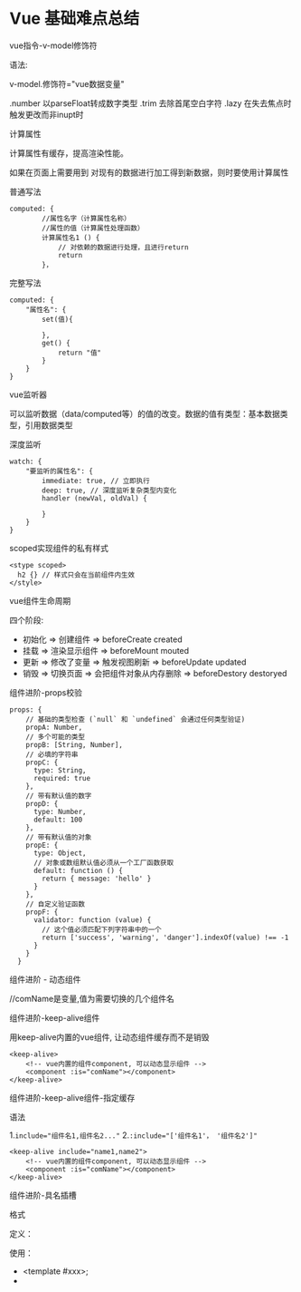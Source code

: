# Vue 基础难点总结

vue指令-v-model修饰符

语法:

v-model.修饰符="vue数据变量"

.number   以parseFloat转成数字类型
.trim     去除首尾空白字符
.lazy     在失去焦点时触发更改而非inupt时


计算属性

计算属性有缓存，提高渲染性能。

如果在页面上需要用到 对现有的数据进行加工得到新数据，则时要使用计算属性

普通写法

```
computed: {
        //属性名字（计算属性名称）
        //属性的值（计算属性处理函数）
        计算属性名1 () {
            // 对依赖的数据进行处理，且进行return
            return 
        }，
```

完整写法

```
computed: {
    "属性名": {
        set(值){
            
        },
        get() {
            return "值"
        }
    }
}
```

vue监听器

可以监听数据（data/computed等）的值的改变。数据的值有类型：基本数据类型，引用数据类型

深度监听

```
watch: {
    "要监听的属性名": {
        immediate: true, // 立即执行
        deep: true, // 深度监听复杂类型内变化
        handler (newVal, oldVal) {
            
        }
    }
}
```

scoped实现组件的私有样式

```
<stype scoped>
  h2 {} // 样式只会在当前组件内生效
</style>
```

vue组件生命周期

四个阶段:

- 初始化 => 创建组件   => beforeCreate created
- 挂载 => 渲染显示组件 =>  beforeMount mouted
- 更新 => 修改了变量 => 触发视图刷新 => beforeUpdate updated
- 销毁 => 切换页面 => 会把组件对象从内存删除 => beforeDestory destoryed


组件进阶-props校验

```
props: {
    // 基础的类型检查 (`null` 和 `undefined` 会通过任何类型验证)
    propA: Number,
    // 多个可能的类型
    propB: [String, Number],
    // 必填的字符串
    propC: {
      type: String,
      required: true
    },
    // 带有默认值的数字
    propD: {
      type: Number,
      default: 100
    },
    // 带有默认值的对象
    propE: {
      type: Object,
      // 对象或数组默认值必须从一个工厂函数获取
      default: function () {
        return { message: 'hello' }
      }
    },
    // 自定义验证函数
    propF: {
      validator: function (value) {
        // 这个值必须匹配下列字符串中的一个
        return ['success', 'warning', 'danger'].indexOf(value) !== -1
      }
    }
  }
```

组件进阶 - 动态组件

<component :is="comName"></component> //comName是变量,值为需要切换的几个组件名


组件进阶-keep-alive组件

用keep-alive内置的vue组件, 让动态组件缓存而不是销毁

```
<keep-alive>
    <!-- vue内置的组件component, 可以动态显示组件 -->
    <component :is="comName"></component>
</keep-alive>
```

组件进阶-keep-alive组件-指定缓存

语法

1.`include="组件名1,组件名2..."`
2.`:include="['组件名1'， '组件名2']"`


```
<keep-alive include="name1,name2">
    <!-- vue内置的组件component, 可以动态显示组件 -->
    <component :is="comName"></component>
</keep-alive>

```


组件进阶-具名插槽

格式

定义：<slot name="xxx">

使用：

- <template #xxx></template>;
- <template v-slot:xxx></template>